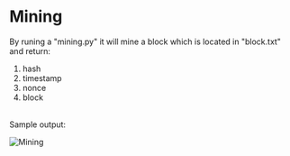# Mining
By runing a "mining.py" it will mine a block which is located in "block.txt" and return:
1. hash
2. timestamp
3. nonce
4. block
<br>
Sample output:

![Mining](https://github.com/mahdi-rostami/crypto/blob/main/Mining/photos/mining.png)

